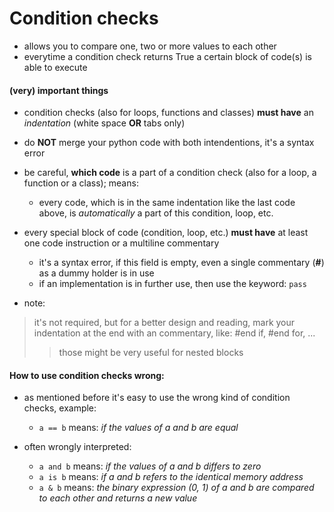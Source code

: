 #   Condition checks

-   allows you to compare one, two or more values to each other
-   everytime a condition check returns True a certain block of code(s) is able to execute

####    (very) important things

-   condition checks (also for loops, functions and classes) **must have** an *indentation* (white space **OR** tabs only)
-   do __NOT__ merge your python code with both intendentions, it's a syntax error
-   be careful, **which code** is a part of a condition check (also for a loop, a function or a class); means:
    -   every code, which is in the same indentation like the last code above, is *automatically* a part of this condition, loop, etc.
-   every special block of code (condition, loop, etc.) **must have** at least one code instruction or a multiline commentary
    -   it's a syntax error, if this field is empty, even a single commentary (**#**) as a dummy holder is in use
    -   if an implementation is in further use, then use the keyword: `pass`

-   note:
> it's not required, but for a better design and reading, mark your indentation at the end with an commentary, like: #end if, #end for, ...
>> those might be very useful for nested blocks

####	How to use condition checks wrong:
-   as mentioned before it's easy to use the wrong kind of condition checks, example:
    -   `a == b` means: *if the values of a and b are equal*

-   often wrongly interpreted:
    -   `a and b` means:    *if the values of a and b differs to zero*
    -   `a is b` means:     *if a and b refers to the identical memory address*
    -   `a & b` means:       *the binary expression (0, 1) of a and b are compared to each other and returns a new value*